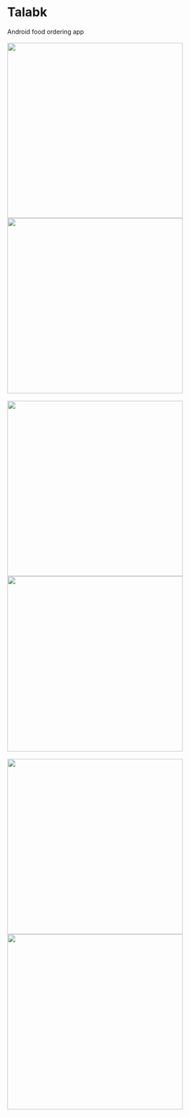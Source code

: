 # Talabk
Android food ordering app
<br>
<br>
<img src="Screenshots/Screenshot_2023-06-25-16-04-49-829_com.example.foodordering.jpg"  width="400" >
<img src="Screenshots/Screenshot_2023-06-25-16-05-04-717_com.example.foodordering.jpg" width="400" >
<br><br>
<img src="Screenshots/Screenshot_2023-06-25-16-05-13-159_com.example.foodordering.jpg" width="400" >
<img src="Screenshots/Screenshot_2023-06-25-16-05-17-093_com.example.foodordering.jpg" width="400" >
<br><br>
<img src="Screenshots/Screenshot_2023-06-25-16-05-26-584_com.example.foodordering.jpg" width="400" >
<img src="Screenshots/Screenshot_2023-06-25-16-05-08-523_com.example.foodordering.jpg" width="400" >
